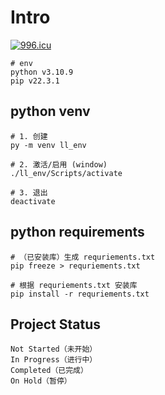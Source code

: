 # Intro

<a href="https://996.icu"><img src="https://img.shields.io/badge/link-996.icu-red.svg" alt="996.icu" /></a>

```shell
# env
python v3.10.9
pip v22.3.1
```

## python venv

```shell
# 1. 创建
py -m venv ll_env

# 2. 激活/启用 (window)
./ll_env/Scripts/activate

# 3. 退出
deactivate
```

## python requirements

```shell
# （已安装库）生成 requriements.txt
pip freeze > requriements.txt

# 根据 requriements.txt 安装库
pip install -r requriements.txt
```

## Project Status

```
Not Started（未开始）
In Progress（进行中）
Completed（已完成）
On Hold（暂停）
```
